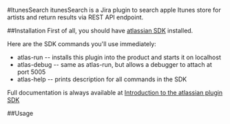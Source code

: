 #ItunesSearch
itunesSearch is a Jira plugin to search apple Itunes store for artists and return results via REST API endpoint.

##Installation
First of all, you should have
[atlassian SDK](https://developer.atlassian.com/server/framework/atlassiansdk/downloads/)
installed.

Here are the SDK commands you'll use immediately:

* atlas-run   -- installs this plugin into the product and starts it on localhost
* atlas-debug -- same as atlas-run, but allows a debugger to attach at port 5005
* atlas-help  -- prints description for all commands in the SDK

Full documentation is always available at 
[Introduction to the atlassian plugin SDK](https://developer.atlassian.com/display/DOCS/Introduction+to+the+Atlassian+Plugin+SDK)

##Usage

